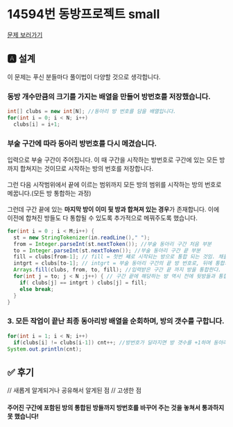 # 14594번 동방프로젝트 small
[문제 보러가기](https://www.acmicpc.net/problem/14594)

## 🅰 설계
이 문제는 푸신 분들마다 풀이법이 다양할 것으로 생각합니다.

### 동방 개수만큼의 크기를 가지는 배열을 만들어 방번호를 저장했습니다.

```java
int[] clubs = new int[N]; //동아리 방 번호를 담을 배열입니다.
for(int i = 0; i < N; i++)
  clubs[i] = i+1;
```

### 부술 구간에 따라 동아리 방번호를 다시 메겼습니다.
입력으로 부술 구간이 주어집니다. 이 때 구간을 시작하는 방번호로 구간에 있는 모든 방까지 합쳐지는 것이므로 시작하는 방의 번호를 저장합니다.<br><br>그런 다음 시작범위에서 끝에 이르는 범위까지 모든 방의 범위를 시작하는 방의 번호로 메꿉니다.(모든 방 통합하는 과정)<br><br>그런데 구간 끝에 있는 **마지막 방이 이미 뒷 방과 합쳐져 있는 경우**가 존재합니다. 이에 이전에 합쳐진 방들도 다 통합될 수 있도록 추가적으로 메꿔주도록 했습니다.

```java
for(int i = 0 ; i < M;i++) {
  st = new StringTokenizer(in.readLine()," ");
  from = Integer.parseInt(st.nextToken()); //부술 동아리 구간 처음 부분
  to = Integer.parseInt(st.nextToken()); //부술 동아리 구간 끝 부분
  fill = clubs[from-1]; // fill = 첫번 쨰로 시작되는 방으로 통합 되는 것임. 채울 방 번호를 담음  
  intgrt = clubs[to-1]; // intgrt = 부술 동아리 구간의 끝 방 번호로, 뒤에 통합되었던 방들까지 바꿔줘야 함.
  Arrays.fill(clubs, from, to, fill); //입력받은 구간 끝 까지 방을 통합한다.
  for(int j = to; j < N ;j++) { // 구간 끝에 해당하는 방 역시 전에 뒷방들과 통합되었다면 같이 통합해줘야 한다.
    if( clubs[j] == intgrt ) clubs[j] = fill;
    else break;
  }
}
```

### 3. 모든 작업이 끝난 최종 동아리방 배열을 순회하며, 방의 갯수를 구합니다.

```java
for(int i = 1; i < N; i++)
  if(clubs[i] != clubs[i-1]) cnt++; //방번호가 달라지면 방 갯수를 +1하며 동아리 방의 개수를 구한다.
System.out.println(cnt);
```

## ✅ 후기
// 새롭게 알게되거나 공유해서 알게된 점
// 고생한 점
#### 주어진 구간에 포함된 방의 통합된 방들까지 방번호를 바꾸어 주는 것을 놓쳐서 통과하지 못 했습니다!
